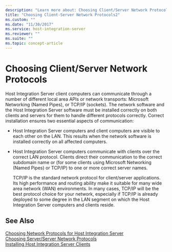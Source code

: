 ```yaml
---
description: "Learn more about: Choosing Client/Server Network Protocols"
title: "Choosing Client-Server Network Protocols2"
ms.custom: ""
ms.date: "11/30/2017"
ms.service: host-integration-server
ms.reviewer: ""
ms.suite: ""
ms.topic: concept-article
---
```

# Choosing Client/Server Network Protocols
Host Integration Server client computers can communicate through a number of different local area APIs or network transports: Microsoft Networking (Named Pipes), or TCP/IP (sockets). The network software and the Host Integration Server software must be installed correctly on both clients and servers for them to handle different protocols correctly. Correct installation ensures two essential aspects of communication:  
  
- Host Integration Server computers and client computers are visible to each other on the LAN. This results when the network software is installed correctly on all affected computers.  
  
- Host Integration Server computers communicate with clients over the correct LAN protocol. Clients direct their communication to the correct subdomain name or (for some clients using Microsoft Networking (Named Pipes) or TCP/IP) to one or more correct server names.  
  
  TCP/IP is the standard network protocol for client/server applications. Its high performance and routing ability make it suitable for many wide area network (WAN) environments. In many cases, TCP/IP will be the best protocol choice for your network, especially if TCP/IP is already deployed to some degree in the LAN segment on which the Host Integration Server computers and clients reside.  
  
## See Also  
 [Choosing Network Protocols for Host Integration Server](../core/choosing-network-protocols-for-host-integration-server1.md)   
 [Choosing Server/Server Network Protocols](../core/choosing-server-server-network-protocols2.md)   
 [Installing Host Integration Server Clients](../core/installing-host-integration-server-clients2.md)
